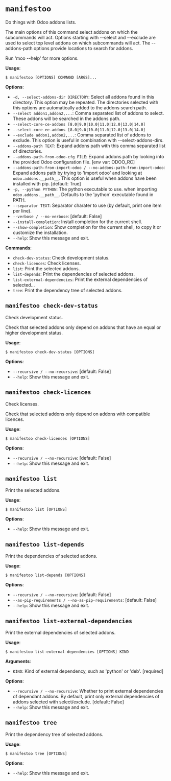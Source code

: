 # `manifestoo`

Do things with Odoo addons lists.

The main options of this command select addons on which the subcommands
will act. Options starting with --select and --exclude are used to select
top level addons on which subcommands will act. The --addons-path options
provide locations to search for addons.

Run 'moo <subcommand> --help' for more options.

**Usage**:

```console
$ manifestoo [OPTIONS] COMMAND [ARGS]...
```

**Options**:

* `-d, --select-addons-dir DIRECTORY`: Select all addons found in this directory. This option may be repeated. The directories selected with this options are automatically added to the addons search path.
* `--select addon1,addon2,...`: Comma separated list of addons to select. These addons will be searched in the addons path.
* `--select-core-ce-addons [8.0|9.0|10.0|11.0|12.0|13.0|14.0]`
* `--select-core-ee-addons [8.0|9.0|10.0|11.0|12.0|13.0|14.0]`
* `--exclude addon1,addon2,...`: Comma separated list of addons to exclude. This option is useful in combination with --select-addons-dirs.
* `--addons-path TEXT`: Expand addons path with this comma separated list of directories.
* `--addons-path-from-odoo-cfg FILE`: Expand addons path by looking into the provided Odoo configuration file.   [env var: ODOO_RC]
* `--addons-path-from-import-odoo / --no-addons-path-from-import-odoo`: Expand addons path by trying to 'import odoo' and looking at `odoo.addons.__path__`. This option is useful when addons have been installed with pip.  [default: True]
* `-p, --python PYTHON`: The python executable to use. when importing `odoo.addons.__path__`. Defaults to the 'python' executable found in PATH.
* `--separator TEXT`: Separator charater to use (by default, print one item per line).
* `--verbose / --no-verbose`: [default: False]
* `--install-completion`: Install completion for the current shell.
* `--show-completion`: Show completion for the current shell, to copy it or customize the installation.
* `--help`: Show this message and exit.

**Commands**:

* `check-dev-status`: Check development status.
* `check-licences`: Check licenses.
* `list`: Print the selected addons.
* `list-depends`: Print the dependencies of selected addons.
* `list-external-dependencies`: Print the external dependencies of selected...
* `tree`: Print the dependency tree of selected addons.

## `manifestoo check-dev-status`

Check development status.

Check that selected addons only depend on addons that have an equal or
higher development status.

**Usage**:

```console
$ manifestoo check-dev-status [OPTIONS]
```

**Options**:

* `--recursive / --no-recursive`: [default: False]
* `--help`: Show this message and exit.

## `manifestoo check-licences`

Check licenses.

Check that selected addons only depend on addons with compatible licences.

**Usage**:

```console
$ manifestoo check-licences [OPTIONS]
```

**Options**:

* `--recursive / --no-recursive`: [default: False]
* `--help`: Show this message and exit.

## `manifestoo list`

Print the selected addons.

**Usage**:

```console
$ manifestoo list [OPTIONS]
```

**Options**:

* `--help`: Show this message and exit.

## `manifestoo list-depends`

Print the dependencies of selected addons.

**Usage**:

```console
$ manifestoo list-depends [OPTIONS]
```

**Options**:

* `--recursive / --no-recursive`: [default: False]
* `--as-pip-requirements / --no-as-pip-requirements`: [default: False]
* `--help`: Show this message and exit.

## `manifestoo list-external-dependencies`

Print the external dependencies of selected addons.

**Usage**:

```console
$ manifestoo list-external-dependencies [OPTIONS] KIND
```

**Arguments**:

* `KIND`: Kind of external dependency, such as 'python' or 'deb'.  [required]

**Options**:

* `--recursive / --no-recursive`: Whether to print external dependencies of dependant addons. By default, print only external dependencies of addons selected with select/exclude.  [default: False]
* `--help`: Show this message and exit.

## `manifestoo tree`

Print the dependency tree of selected addons.

**Usage**:

```console
$ manifestoo tree [OPTIONS]
```

**Options**:

* `--help`: Show this message and exit.

